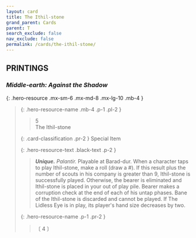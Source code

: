 ```yaml
---
layout: card
title: The Ithil-stone
grand_parent: Cards
parent: T
search_exclude: false
nav_exclude: false
permalink: /cards/the-ithil-stone/
---
```


## PRINTINGS


### _Middle-earth: Against the Shadow_

{: .hero-resource .mx-sm-6 .mx-md-8 .mx-lg-10 .mb-4 }
> {: .hero-resource-name .mb-4 .p-1 .pl-2 }
> > <div class="card-mp">5</div>
> > <div class="card-name">The Ithil-stone</div>
>
> {: .card-classification .pr-2 }
> Special Item
>
> {: .hero-resource-text .black-text .p-2 }
> > _**Unique.**_ _Palantir._ Playable at Barad-dur. When a character taps to play Ithil-stone, make a roll (draw a #). If this result plus the number of scouts in his company is greater than 9, Ithil-stone is successfully played. Otherwise, the bearer is eliminated and Ithil-stone is placed in your out of play pile. Bearer makes a corruption check at the end of each of his untap phases. Bane of the Ithil-stone is discarded and cannot be played. If The Lidless Eye is in play, its player's hand size decreases by two. 
> 
> {: .hero-resource-name .p-1 .pr-2 }
> > <div class="card-shield"></div>
> > <div class="card-corruption">〔 4 〕</div>
